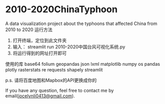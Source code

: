 # 2010-2020ChinaTyphoon
A data visualization project about the typhoons that affected China from 2010 to 2020
运行方法
1. 打开终端，定位到此文件夹
2. 输入： streamlit run 2010-2020中国台风可视化系统.py
3. 将运行得到的网址打开即可

使用的库
base64
folium
geopandas
json
lxml
matplotlib
numpy
os
pandas
plotly
rasterstats
re
requests
shapely
streamlit

p.s. 请将百度地图和Mapbox的API更换成你的

If you have any question, feel free to contact me by email(jocelynli0413@gmail.com).
